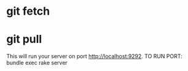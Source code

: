 # git fetch

# git pull

This will run your server on port
[http://localhost:9292](http://localhost:9292).
TO RUN PORT: bundle exec rake server
